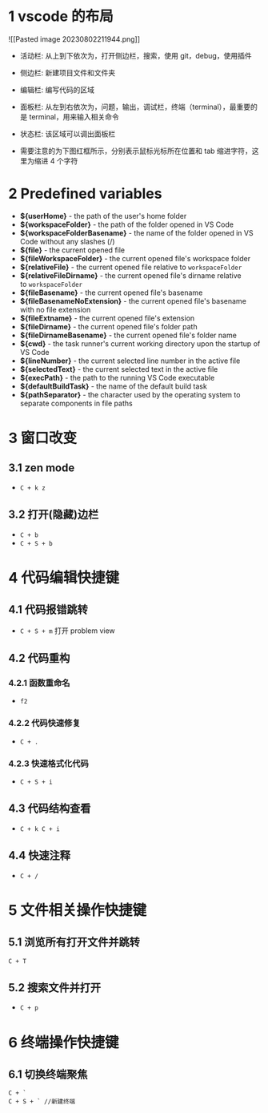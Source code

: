 # 1 vscode 的布局

![[Pasted image 20230802211944.png]]
- 活动栏: 从上到下依次为，打开侧边栏，搜索，使用 git，debug，使用插件

- 侧边栏: 新建项目文件和文件夹

- 编辑栏: 编写代码的区域

- 面板栏: 从左到右依次为，问题，输出，调试栏，终端（terminal），最重要的是 terminal，用来输入相关命令

- 状态栏: 该区域可以调出面板栏

- 需要注意的为下图红框所示，分别表示鼠标光标所在位置和 tab 缩进字符，这里为缩进 4 个字符


# 2 Predefined variables

- **${userHome}** - the path of the user's home folder
- **${workspaceFolder}** - the path of the folder opened in VS Code
- **${workspaceFolderBasename}** - the name of the folder opened in VS Code without any slashes (/)
- **${file}** - the current opened file
- **${fileWorkspaceFolder}** - the current opened file's workspace folder
- **${relativeFile}** - the current opened file relative to `workspaceFolder`
- **${relativeFileDirname}** - the current opened file's dirname relative to `workspaceFolder`
- **${fileBasename}** - the current opened file's basename
- **${fileBasenameNoExtension}** - the current opened file's basename with no file extension
- **${fileExtname}** - the current opened file's extension
- **${fileDirname}** - the current opened file's folder path
- **${fileDirnameBasename}** - the current opened file's folder name
- **${cwd}** - the task runner's current working directory upon the startup of VS Code
- **${lineNumber}** - the current selected line number in the active file
- **${selectedText}** - the current selected text in the active file
- **${execPath}** - the path to the running VS Code executable
- **${defaultBuildTask}** - the name of the default build task
- **${pathSeparator}** - the character used by the operating system to separate components in file paths

# 3 窗口改变

## 3.1 zen mode

- `C + k z`

## 3.2 打开(隐藏)边栏
- `C + b` 
- `C + S + b`
# 4 代码编辑快捷键


## 4.1 代码报错跳转

- `C + S + m` 打开 problem view
## 4.2 代码重构


### 4.2.1 函数重命名

-  `f2`


### 4.2.2 代码快速修复
- `C + .`


### 4.2.3 快速格式化代码
- `C + S + i`


## 4.3 代码结构查看
- `C + k C + i`
## 4.4 快速注释 

- `C + /`



# 5 文件相关操作快捷键


## 5.1 浏览所有打开文件并跳转

`C + T`


## 5.2 搜索文件并打开

-  `C + p`


# 6 终端操作快捷键

## 6.1 切换终端聚焦

```
C + `
C + S + ` //新建终端
```

